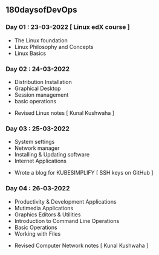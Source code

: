 ## 180daysofDevOps

### Day 01 : 23-03-2022 [ Linux edX course ]
- The Linux foundation
- Linux Philosophy and Concepts
- Linux Basics

### Day 02 : 24-03-2022 
- Distribution Installation
- Graphical Desktop
- Session management
- basic operations

* Revised Linux notes [ Kunal Kushwaha ]

### Day 03 : 25-03-2022
- System settings
- Network manager
- Installing & Updating software
- Internet Applications

* Wrote a blog for KUBESIMPLIFY [ SSH keys on GitHub ]

### Day 04 : 26-03-2022
- Productivity & Development Applications
- Mutimedia Applications
- Graphics Editors & Utilities
- Introduction to Command Line Operations
- Basic Operations
- Working with Files

* Revised Computer Network notes [ Kunal Kushwaha ]
